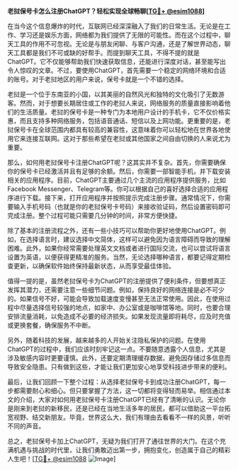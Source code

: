 **老挝保号卡怎么注册ChatGPT？轻松实现全球畅聊[[TG💪+ @esim1088](https://t.me/s/esim1088)]**

在当今这个信息爆炸的时代，互联网已经深深融入了我们的日常生活。无论是在工作、学习还是娱乐方面，网络都为我们提供了无限的可能性。而在这个过程中，聊天工具的作用不可忽视。无论是与朋友闲聊、与客户沟通，还是了解世界动态，聊天工具都是我们不可或缺的好帮手。而提到聊天工具，不得不提的就是ChatGPT。它不仅能够帮助我们快速获取信息，还能进行深度对话，甚至能写出令人惊叹的文章。不过，要使用ChatGPT，首先需要一个稳定的网络环境和合适的账号。对于老挝地区的用户来说，保号卡就是一个不错的选择。

老挝是一个位于东南亚的小国，以其美丽的自然风光和独特的文化吸引了无数游客。然而，对于想要长期居住或工作的老挝人来说，网络服务的质量直接影响着他们的生活质量。老挝的保号卡是一种专门为本地用户设计的手机卡，它不仅价格实惠，而且支持多种网络服务，包括语音通话、短信以及上网功能。更重要的是，老挝保号卡在全球范围内都具有较高的兼容性，这意味着你可以轻松地在世界各地使用它来连接互联网。这对于那些希望在老挝或其他国家之间自由切换的人来说尤为重要。

那么，如何用老挝保号卡注册ChatGPT呢？这其实并不复杂。首先，你需要确保你的保号卡已经激活并且有足够的余额。然后，你需要一部智能手机，并下载安装相关的应用程序。目前，ChatGPT主要通过几个主流的应用程序提供服务，比如Facebook Messenger、Telegram等。你可以根据自己的喜好选择合适的应用程序进行下载。接下来，打开应用程序并按照提示完成注册步骤。通常情况下，你需要输入手机号码（也就是你的老挝保号卡号码）来接收验证码，然后设置密码即可完成注册。整个过程可能只需要几分钟的时间，非常方便快捷。

除了基本的注册流程之外，还有一些小技巧可以帮助你更好地使用ChatGPT。例如，在选择语言时，建议选择中文简体，这样可以避免因为语言障碍而导致的理解困难。此外，如果你经常需要处理英文文档或者进行国际交流，也可以尝试将语言设置为英语，以便获得更精准的服务。当然，无论选择哪种语言，都要记得定期检查更新，以确保软件始终保持最新状态，从而享受最佳体验。

值得一提的是，虽然老挝保号卡为ChatGPT的注册提供了便利条件，但要想真正发挥其潜力，还需要注意一些细节问题。例如，保持良好的网络连接是必不可少的。如果信号不好，可能会导致加载速度变慢甚至无法正常使用。因此，在使用过程中尽量选择信号较强的地点，如家中、办公室或是咖啡馆等地。同时，也要合理安排流量消耗，以免造成不必要的经济损失。如果发现流量即将耗尽，应及时充值或更换套餐，确保服务不中断。

另外，随着科技的发展，越来越多的人开始关注隐私保护的问题。在使用ChatGPT的过程中，我们应该时刻牢记这一点。不要随意透露个人信息，尤其是涉及敏感内容时更要谨慎。此外，还要定期清理缓存数据，避免因存储过多信息而导致安全隐患。只有做到这些，才能让我们更加安心地享受科技进步带来的便利。

最后，让我们回顾一下整个过程：从选择老挝保号卡到成功注册ChatGPT，每一步都需要耐心和细心。但只要掌握了方法，这一切都将变得轻而易举。相信通过本文的介绍，大家对如何用老挝保号卡注册ChatGPT已经有了清晰的认识。无论你是刚来到老挝的新移民，还是已经在当地生活多年的居民，都可以借助这一平台拓宽视野、结交新朋友。毕竟，世界这么大，我们有理由去看看不一样的风景，听听不同的声音。

总之，老挝保号卡加上ChatGPT，无疑为我们打开了通往世界的大门。在这个充满机遇与挑战的时代里，让我们勇敢迈出第一步，拥抱变化，创造属于自己的精彩人生吧！[[TG💪+ @esim1088](https://t.me/s/esim1088) ![Image](https://i.postimg.cc/4NQfJmqS/Snipaste-2025-05-13-00-14-12.png)]